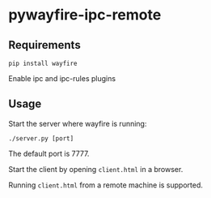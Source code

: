 # pywayfire-ipc-remote

## Requirements

`pip install wayfire`

Enable ipc and ipc-rules plugins

## Usage

Start the server where wayfire is running:

`./server.py [port]`

The default port is 7777.

Start the client by opening `client.html` in a browser.

Running `client.html` from a remote machine is supported.
